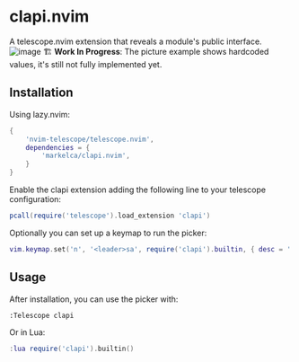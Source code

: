 # clapi.nvim

A telescope.nvim extension that reveals a module's public interface.
![image](https://github.com/user-attachments/assets/404c4c20-f14b-4359-b5e7-bcfeed389130)
🏗️ **Work In Progress**: The picture example shows hardcoded values, it's still not fully implemented yet.

## Installation

Using lazy.nvim:

```lua
{
    'nvim-telescope/telescope.nvim',
    dependencies = {
        'markelca/clapi.nvim',
    }
}
```

Enable the clapi extension adding the following line to your telescope configuration:
```lua
pcall(require('telescope').load_extension 'clapi')
```
Optionally you can set up a keymap to run the picker:
```lua
vim.keymap.set('n', '<leader>sa', require('clapi').builtin, { desc = '[S]earch [A]pi' })
```

## Usage

After installation, you can use the picker with:

```vim
:Telescope clapi
```

Or in Lua:

```lua
:lua require('clapi').builtin()
```
